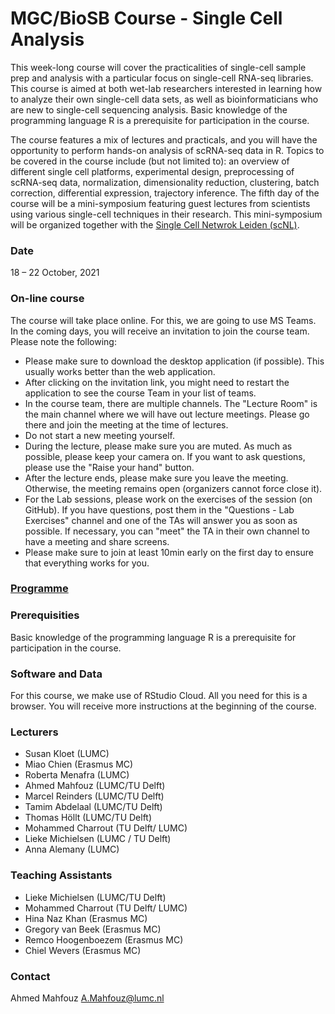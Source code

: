# MGC/BioSB Course - Single Cell Analysis

This week-long course will cover the practicalities of single-cell sample prep and analysis with a particular focus on single-cell RNA-seq libraries. This course is aimed at both wet-lab researchers interested in learning how to analyze their own single-cell data sets, as well as bioinformaticians who are new to single-cell sequencing analysis. Basic knowledge of the programming language R is a prerequisite for participation in the course.

The course features a mix of lectures and practicals, and you will have the opportunity to perform hands-on analysis of scRNA-seq data in R. Topics to be covered in the course include (but not limited to): an overview of different single cell platforms, experimental design, preprocessing of scRNA-seq data, normalization, dimensionality reduction, clustering, batch correction, differential expression, trajectory inference. The fifth day of the course will be a mini-symposium featuring guest lectures from scientists using various single-cell techniques in their research. This mini-symposium will be organized together with the [Single Cell Netwrok Leiden (scNL)](https://www.singlecell.nl/home).

### Date
18 – 22 October, 2021

### On-line course
The course will take place online. For this, we are going to use MS Teams. In the coming days, you will receive an invitation to join the course team. Please note the following:
- Please make sure to download the desktop application (if possible). This usually works better than the web application.
- After clicking on the invitation link, you might need to restart the application to see the course Team in your list of teams.
- In the course team, there are multiple channels. The "Lecture Room" is the main channel where we will have out lecture meetings. Please go there and join the meeting at the time of lectures.
- Do not start a new meeting yourself.
- During the lecture, please make sure you are muted. As much as possible, please keep your camera on. If you want to ask questions, please use the "Raise your hand" button.
- After the lecture ends, please make sure you leave the meeting. Otherwise, the meeting remains open (organizers cannot force close it).
- For the Lab sessions, please work on the exercises of the session (on GitHub). If you have questions, post them in the "Questions - Lab Exercises" channel and one of the TAs will answer you as soon as possible. If necessary, you can "meet" the TA in their own channel to have a meeting and share screens.
- Please make sure to join at least 10min early on the first day to ensure that everything works for you.

### [Programme](Programme.md)

### Prerequisities
Basic knowledge of the programming language R is a prerequisite for participation in the course.

### Software and Data
For this course, we make use of RStudio Cloud. All you need for this is a browser. You will receive more instructions at the beginning of the course.

### Lecturers
- Susan Kloet (LUMC)
- Miao Chien (Erasmus MC)
- Roberta Menafra (LUMC)
- Ahmed Mahfouz (LUMC/TU Delft)
- Marcel Reinders (LUMC/TU Delft)
- Tamim Abdelaal (LUMC/TU Delft)
- Thomas Höllt (LUMC/TU Delft)
- Mohammed Charrout (TU Delft/ LUMC)
- Lieke Michielsen (LUMC / TU Delft)
- Anna Alemany (LUMC)

### Teaching Assistants
- Lieke Michielsen (LUMC/TU Delft)
- Mohammed Charrout (TU Delft/ LUMC)
- Hina Naz Khan (Erasmus MC)
- Gregory van Beek (Erasmus MC)
- Remco Hoogenboezem (Erasmus MC)
- Chiel Wevers (Erasmus MC)

### Contact
Ahmed Mahfouz <A.Mahfouz@lumc.nl>

